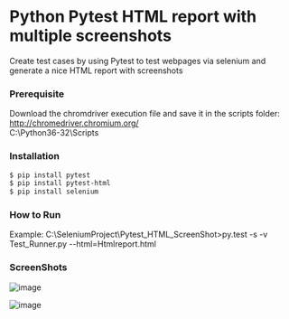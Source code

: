 # Python Pytest HTML report with multiple screenshots
Create test cases by using Pytest to test webpages via selenium and generate a nice HTML report with screenshots


### Prerequisite
Download the chromdriver execution file and save it in the scripts folder:      
http://chromedriver.chromium.org/           
C:\Python36-32\Scripts

### Installation

```sh
$ pip install pytest
$ pip install pytest-html
$ pip install selenium
```

### How to Run

Example:
C:\SeleniumProject\Pytest_HTML_ScreenShot>py.test -s -v Test_Runner.py --html=Htmlreport.html

### ScreenShots

![image](https://user-images.githubusercontent.com/35892616/41856807-a952c1f0-789e-11e8-8a99-f1478141457f.png)



![image](https://user-images.githubusercontent.com/35892616/41856814-acd5dede-789e-11e8-9b77-5dc229c7dc4f.png)


